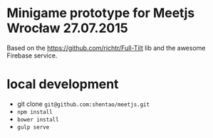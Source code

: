 Minigame prototype for Meetjs Wrocław 27.07.2015
============

Based on the https://github.com/richtr/Full-Tilt lib and the awesome Firebase service.

# local development

* git clone `git@github.com:shentao/meetjs.git`
* `npm install`
* `bower install`
* `gulp serve`
